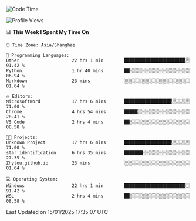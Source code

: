 <!--START_SECTION:waka-->
![Code Time](http://img.shields.io/badge/Code%20Time-2%2C217%20hrs%2021%20mins-blue)

![Profile Views](http://img.shields.io/badge/Profile%20Views-1-blue)

📊 **This Week I Spent My Time On** 

```text
🕑︎ Time Zone: Asia/Shanghai

💬 Programming Languages: 
Other                    22 hrs 1 min        ███████████████████████░░   91.42 % 
Python                   1 hr 40 mins        ██░░░░░░░░░░░░░░░░░░░░░░░   06.94 % 
Markdown                 23 mins             ░░░░░░░░░░░░░░░░░░░░░░░░░   01.64 % 

🔥 Editors: 
MicrosoftWord            17 hrs 6 mins       ██████████████████░░░░░░░   71.00 % 
Chrome                   4 hrs 54 mins       █████░░░░░░░░░░░░░░░░░░░░   20.41 % 
VS Code                  2 hrs 4 mins        ██░░░░░░░░░░░░░░░░░░░░░░░   08.58 % 

🐱‍💻 Projects: 
Unknown Project          17 hrs 6 mins       ██████████████████░░░░░░░   71.00 % 
star_identification      6 hrs 35 mins       ███████░░░░░░░░░░░░░░░░░░   27.35 % 
Zhytou.github.io         23 mins             ░░░░░░░░░░░░░░░░░░░░░░░░░   01.64 % 

💻 Operating System: 
Windows                  22 hrs 1 min        ███████████████████████░░   91.42 % 
WSL                      2 hrs 4 mins        ██░░░░░░░░░░░░░░░░░░░░░░░   08.58 % 
```


 Last Updated on 15/01/2025 17:35:07 UTC
<!--END_SECTION:waka-->